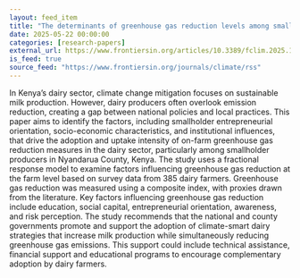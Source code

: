 ```yaml
---
layout: feed_item
title: "The determinants of greenhouse gas reduction levels among smallholder farmers: insights from the adoption of climate-smart dairy strategies in Central Kenya"
date: 2025-05-22 00:00:00
categories: [research-papers]
external_url: https://www.frontiersin.org/articles/10.3389/fclim.2025.1593584
is_feed: true
source_feed: "https://www.frontiersin.org/journals/climate/rss"
---
```


In Kenya’s dairy sector, climate change mitigation focuses on sustainable milk production. However, dairy producers often overlook emission reduction, creating a gap between national policies and local practices. This paper aims to identify the factors, including smallholder entrepreneurial orientation, socio-economic characteristics, and institutional influences, that drive the adoption and uptake intensity of on-farm greenhouse gas reduction measures in the dairy sector, particularly among smallholder producers in Nyandarua County, Kenya. The study uses a fractional response model to examine factors influencing greenhouse gas reduction at the farm level based on survey data from 385 dairy farmers. Greenhouse gas reduction was measured using a composite index, with proxies drawn from the literature. Key factors influencing greenhouse gas reduction include education, social capital, entrepreneurial orientation, awareness, and risk perception. The study recommends that the national and county governments promote and support the adoption of climate-smart dairy strategies that increase milk production while simultaneously reducing greenhouse gas emissions. This support could include technical assistance, financial support and educational programs to encourage complementary adoption by dairy farmers.
